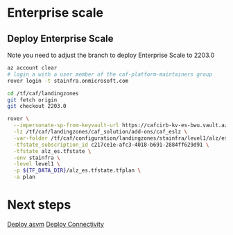 # Enterprise scale

## Deploy Enterprise Scale

Note you need to adjust the branch to deploy Enterprise Scale to 2203.0

```bash
az account clear
# login a with a user member of the caf-platform-maintainers group
rover login -t stainfra.onmicrosoft.com

cd /tf/caf/landingzones
git fetch origin
git checkout 2203.0

rover \
  --impersonate-sp-from-keyvault-url https://cafcirb-kv-es-bwu.vault.azure.net/ \
  -lz /tf/caf/landingzones/caf_solution/add-ons/caf_eslz \
  -var-folder /tf/caf/configuration/landingzones/stainfra/level1/alz/es \
  -tfstate_subscription_id c217ce1e-afc3-4018-b691-2884ff629d91 \
  -tfstate alz_es.tfstate \
  -env stainfra \
  -level level1 \
  -p ${TF_DATA_DIR}/alz_es.tfstate.tfplan \
  -a plan

```

# Next steps

[Deploy asvm](../../level2/asvm/readme.md)
[Deploy Connectivity](../../level2/connectivity/virtual_wans/readme.md)
